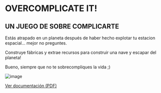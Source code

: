# OVERCOMPLICATE IT!
## UN JUEGO DE SOBRE COMPLICARTE 
Estás atrapado en un planeta después de haber hecho explotar tu estacion espacial... mejor no preguntes.

Construye fábricas y extrae recursos para construir una nave y escapar del planeta! 

Bueno, siempre que no te sobrecompliques la vida ;)

![image](https://github.com/user-attachments/assets/2aed621a-a793-4fbe-a958-f821f55b8284)

[Ver documentación (PDF)](Docs/Proyecto_final_DAM_Adrian_Chao_Bejar.pdf)
